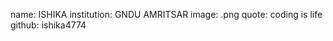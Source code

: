 name: ISHIKA
institution: GNDU AMRITSAR
image: <ishika4774>.png 
quote: coding is life
github: ishika4774
